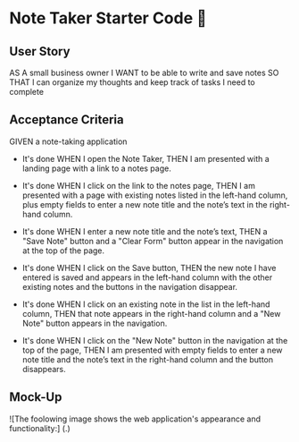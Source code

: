 # Note Taker Starter Code 📝

## User Story

AS A small business owner
I WANT to be able to write and save notes
SO THAT I can organize my thoughts and keep track of tasks I need to complete

## Acceptance Criteria

GIVEN a note-taking application

- It's done WHEN I open the Note Taker,
THEN I am presented with a landing page with a link to a notes page.

- It's done WHEN I click on the link to the notes page,
THEN I am presented with a page with existing notes listed in the left-hand column, plus empty fields to enter a new note title and the note’s text in the right-hand column.

- It's done WHEN I enter a new note title and the note’s text,
THEN a "Save Note" button and a "Clear Form" button appear in the navigation at the top of the page.

- It's done WHEN I click on the Save button,
THEN the new note I have entered is saved and appears in the left-hand column with the other existing notes and the buttons in the navigation disappear.

- It's done WHEN I click on an existing note in the list in the left-hand column,
THEN that note appears in the right-hand column and a "New Note" button appears in the navigation.

- It's done WHEN I click on the "New Note" button in the navigation at the top of the page, 
THEN I am presented with empty fields to enter a new note title and the note’s text in the right-hand column and the button disappears.

## Mock-Up

![The foolowing image shows the web application's appearance and functionality:] (.)
